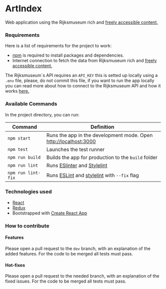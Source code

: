# ArtIndex

Web application using the Rijksmuseum rich and [freely accessible content.](https://www.rijksmuseum.nl/en/data/policy)

### Requirements

Here is a list of requirements for the project to work:

* [npm](https://www.npmjs.com/) is required to install packages and dependencies.
* Internet connection to fetch the data from Rijksmuseum rich and [freely accessible content.](https://www.rijksmuseum.nl/en/data/policy)

The Rijksmuseum\`s API requires an `API_KEY` this is setted up locally using a `.env` file, please, do not commit this file, if you want to run the app locally you can read more about how to connect to the Rijksmuseum API and how it works [here.](https://data.rijksmuseum.nl/object-metadata/api/)

### Available Commands

In the project directory, you can run:

| Command | Definition |
|---------|------------|
| `npm start` | Runs the app in the development mode. Open [http://localhost:3000](http://localhost:3000) |
| `npm test` | Launches the test runner |
| `npm run build` | Builds the app for production to the `build` folder |
| `npm run lint` | Runs [ESlinter]() and [Stylelint]() |
| `npm run lint-fix` | Runs [ESLint](https://eslint.org/) and [stylelint](https://stylelint.io/) with `--fix` flag |

### Technologies used

* [React](https://en.reactjs.org/)
* [Redux](https://redux.js.org/)
* Bootstrapped with [Create React App](https://github.com/facebook/create-react-app)

### How to contribute

#### Features

Please open a pull request to the `dev` branch, with an explanation of the added features. For the code to be merged all tests must pass.

#### Hot-fixes

Please open a pull request to the needed branch, with an explanation of the fixed issues. For the code to be merged all tests must pass.
